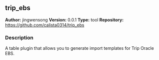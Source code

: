## trip_ebs

**Author:** jingwensong
**Version:** 0.0.1
**Type:** tool
**Repository:** https://github.com/calista0314/trip_ebs

### Description

A table plugin that allows you to generate import templates for Trip Oracle EBS.

